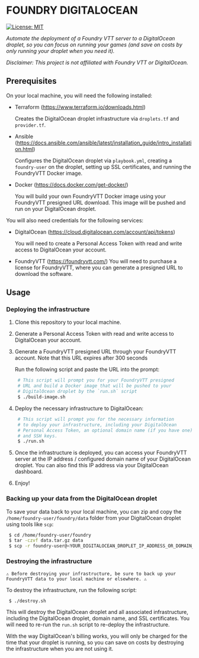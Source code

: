 # FOUNDRY DIGITALOCEAN

[![License: MIT](https://img.shields.io/badge/License-MIT-green.svg)](https://opensource.org/licenses/MIT)

_Automate the deployment of a Foundry VTT server to a DigitalOcean droplet, so you can focus on running your games (and save on costs by only running your droplet when you need it)._

_Disclaimer: This project is not affiliated with Foundry VTT or DigitalOcean._

## Prerequisites

On your local machine, you will need the following installed:

- Terraform (https://www.terraform.io/downloads.html)

  Creates the DigitalOcean droplet infrastructure via `droplets.tf` and `provider.tf`.

- Ansible (https://docs.ansible.com/ansible/latest/installation_guide/intro_installation.html)

  Configures the DigitalOcean droplet via `playbook.yml`, creating a `foundry-user` on the droplet, setting up SSL certificates, and running the FoundryVTT Docker image.

- Docker (https://docs.docker.com/get-docker/)

  You will build your own FoundryVTT Docker image using your FoundryVTT presigned URL download. This image will be pushed and run on your DigitalOcean droplet.

You will also need credentials for the following services:

- DigitalOcean (https://cloud.digitalocean.com/account/api/tokens)

  You will need to create a Personal Access Token with read and write access to DigitalOcean your account.

- FoundryVTT (https://foundryvtt.com/)
  You will need to purchase a license for FoundryVTT, where you can generate a presigned URL to download the software.

## Usage

### Deploying the infrastructure

1. Clone this repository to your local machine.
2. Generate a Personal Access Token with read and write access to DigitalOcean your account.
3. Generate a FoundryVTT presigned URL through your FoundryVTT account. Note that this URL expires after 300 seconds

   Run the following script and paste the URL into the prompt:

   ```bash
    # This script will prompt you for your FoundryVTT presigned
    # URL and build a Docker image that will be pushed to your
    # DigitalOcean droplet by the `run.sh` script
    $ ./build-image.sh
   ```

4. Deploy the necessary infrastructure to DigitalOcean:

   ```bash
    # This script will prompt you for the necessary information
    # to deploy your infrastructure, including your DigitalOcean
    # Personal Access Token, an optional domain name (if you have one),
    # and SSH keys.
    $ ./run.sh
   ```

5. Once the infrastructure is deployed, you can access your FoundryVTT server at the IP address / configured domain name of your DigitalOcean droplet. You can also find this IP address via your DigitalOcean dashboard.

6. Enjoy!

### Backing up your data from the DigitalOcean droplet

To save your data back to your local machine, you can zip and copy the `/home/foundry-user/foundry/data` folder from your DigitalOcean droplet using tools like `scp`:

```bash
 $ cd /home/foundry-user/foundry
 $ tar -czvf data.tar.gz data
 $ scp -r foundry-user@<YOUR_DIGITALOCEAN_DROPLET_IP_ADDRESS_OR_DOMAIN_NAME>:/home/foundry-user/foundry/data.tar.gz <YOUR_LOCAL_PATH>
```

### Destroying the infrastructure

```
⚠️ Before destroying your infrastructure, be sure to back up your FoundryVTT data to your local machine or elsewhere. ⚠️
```

To destroy the infrastructure, run the following script:

```bash
 $ ./destroy.sh
```

This will destroy the DigitalOcean droplet and all associated infrastructure, including the DigitalOcean droplet, domain name, and SSL certificates. You will need to re-run the `run.sh` script to re-deploy the infrastructure.

With the way DigitalOcean's billing works, you will only be charged for the time that your droplet is running, so you can save on costs by destroying the infrastructure when you are not using it.

